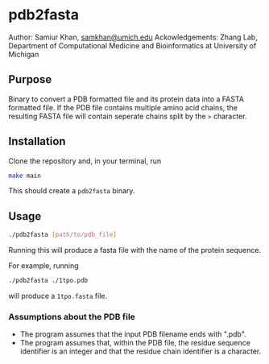 # pdb2fasta

Author: Samiur Khan, samkhan@umich.edu
Ackowledgements: Zhang Lab, Department of Computational Medicine and
Bioinformatics at University of Michigan

## Purpose

Binary to convert a PDB formatted file and its protein data into a
FASTA formatted file. If the PDB file contains multiple amino acid chains,
the resulting FASTA file will contain seperate chains split by the `>`
character.

## Installation
Clone the repository and, in your terminal, run
```bash
make main
```
This should create a `pdb2fasta` binary.

## Usage
```bash
./pdb2fasta [path/to/pdb_file]
```
Running this will produce a fasta file with the name of the protein sequence.

For example, running
```bash
./pdb2fasta ./1tpo.pdb
```
will produce a `1tpo.fasta` file.

### Assumptions about the PDB file

- The program assumes that the input PDB filename ends with ".pdb".
- The program assumes that, within the PDB file, the residue sequence identifier
is an integer and that the residue chain identifier is a character.
